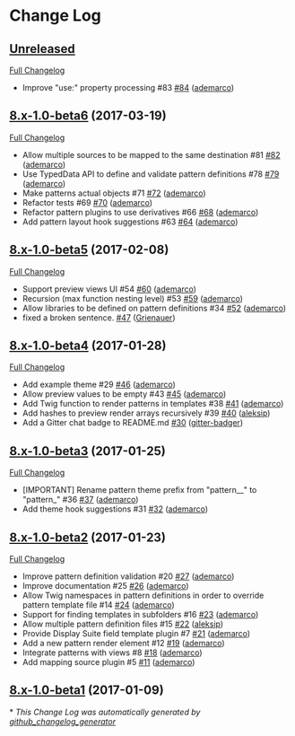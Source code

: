 # Change Log

## [Unreleased](https://github.com/nuvoleweb/ui_patterns/tree/HEAD)

[Full Changelog](https://github.com/nuvoleweb/ui_patterns/compare/8.x-1.0-beta6...HEAD)



- Improve "use:" property processing \#83 [\#84](https://github.com/nuvoleweb/ui_patterns/pull/84) ([ademarco](https://github.com/ademarco))

## [8.x-1.0-beta6](https://github.com/nuvoleweb/ui_patterns/tree/8.x-1.0-beta6) (2017-03-19)
[Full Changelog](https://github.com/nuvoleweb/ui_patterns/compare/8.x-1.0-beta5...8.x-1.0-beta6)



- Allow multiple sources to be mapped to the same destination \#81 [\#82](https://github.com/nuvoleweb/ui_patterns/pull/82) ([ademarco](https://github.com/ademarco))
- Use TypedData API to define and validate pattern definitions \#78 [\#79](https://github.com/nuvoleweb/ui_patterns/pull/79) ([ademarco](https://github.com/ademarco))
- Make patterns actual objects \#71 [\#72](https://github.com/nuvoleweb/ui_patterns/pull/72) ([ademarco](https://github.com/ademarco))
- Refactor tests \#69 [\#70](https://github.com/nuvoleweb/ui_patterns/pull/70) ([ademarco](https://github.com/ademarco))
- Refactor pattern plugins to use derivatives \#66 [\#68](https://github.com/nuvoleweb/ui_patterns/pull/68) ([ademarco](https://github.com/ademarco))
- Add pattern layout hook suggestions \#63 [\#64](https://github.com/nuvoleweb/ui_patterns/pull/64) ([ademarco](https://github.com/ademarco))

## [8.x-1.0-beta5](https://github.com/nuvoleweb/ui_patterns/tree/8.x-1.0-beta5) (2017-02-08)
[Full Changelog](https://github.com/nuvoleweb/ui_patterns/compare/8.x-1.0-beta4...8.x-1.0-beta5)



- Support preview views UI \#54 [\#60](https://github.com/nuvoleweb/ui_patterns/pull/60) ([ademarco](https://github.com/ademarco))
- Recursion \(max function nesting level\) \#53 [\#59](https://github.com/nuvoleweb/ui_patterns/pull/59) ([ademarco](https://github.com/ademarco))
- Allow libraries to be defined on pattern definitions \#34 [\#52](https://github.com/nuvoleweb/ui_patterns/pull/52) ([ademarco](https://github.com/ademarco))
- fixed a broken sentence. [\#47](https://github.com/nuvoleweb/ui_patterns/pull/47) ([Grienauer](https://github.com/Grienauer))

## [8.x-1.0-beta4](https://github.com/nuvoleweb/ui_patterns/tree/8.x-1.0-beta4) (2017-01-28)
[Full Changelog](https://github.com/nuvoleweb/ui_patterns/compare/8.x-1.0-beta3...8.x-1.0-beta4)



- Add example theme \#29 [\#46](https://github.com/nuvoleweb/ui_patterns/pull/46) ([ademarco](https://github.com/ademarco))
- Allow preview values to be empty \#43 [\#45](https://github.com/nuvoleweb/ui_patterns/pull/45) ([ademarco](https://github.com/ademarco))
- Add Twig function to render patterns in templates \#38 [\#41](https://github.com/nuvoleweb/ui_patterns/pull/41) ([ademarco](https://github.com/ademarco))
- Add hashes to preview render arrays recursively \#39 [\#40](https://github.com/nuvoleweb/ui_patterns/pull/40) ([aleksip](https://github.com/aleksip))
- Add a Gitter chat badge to README.md [\#30](https://github.com/nuvoleweb/ui_patterns/pull/30) ([gitter-badger](https://github.com/gitter-badger))

## [8.x-1.0-beta3](https://github.com/nuvoleweb/ui_patterns/tree/8.x-1.0-beta3) (2017-01-25)
[Full Changelog](https://github.com/nuvoleweb/ui_patterns/compare/8.x-1.0-beta2...8.x-1.0-beta3)



- \[IMPORTANT\] Rename pattern theme prefix from "pattern\_\_" to "pattern\_" \#36 [\#37](https://github.com/nuvoleweb/ui_patterns/pull/37) ([ademarco](https://github.com/ademarco))
- Add theme hook suggestions \#31 [\#32](https://github.com/nuvoleweb/ui_patterns/pull/32) ([ademarco](https://github.com/ademarco))

## [8.x-1.0-beta2](https://github.com/nuvoleweb/ui_patterns/tree/8.x-1.0-beta2) (2017-01-23)
[Full Changelog](https://github.com/nuvoleweb/ui_patterns/compare/8.x-1.0-beta1...8.x-1.0-beta2)



- Improve pattern definition validation \#20 [\#27](https://github.com/nuvoleweb/ui_patterns/pull/27) ([ademarco](https://github.com/ademarco))
- Improve documentation \#25 [\#26](https://github.com/nuvoleweb/ui_patterns/pull/26) ([ademarco](https://github.com/ademarco))
- Allow Twig namespaces in pattern definitions in order to override pattern template file \#14 [\#24](https://github.com/nuvoleweb/ui_patterns/pull/24) ([ademarco](https://github.com/ademarco))
- Support for finding templates in subfolders \#16 [\#23](https://github.com/nuvoleweb/ui_patterns/pull/23) ([ademarco](https://github.com/ademarco))
- Allow multiple pattern definition files \#15 [\#22](https://github.com/nuvoleweb/ui_patterns/pull/22) ([aleksip](https://github.com/aleksip))
- Provide Display Suite field template plugin \#7 [\#21](https://github.com/nuvoleweb/ui_patterns/pull/21) ([ademarco](https://github.com/ademarco))
- Add a new pattern render element \#12 [\#19](https://github.com/nuvoleweb/ui_patterns/pull/19) ([ademarco](https://github.com/ademarco))
- Integrate patterns with views \#8 [\#18](https://github.com/nuvoleweb/ui_patterns/pull/18) ([ademarco](https://github.com/ademarco))
- Add mapping source plugin \#5 [\#11](https://github.com/nuvoleweb/ui_patterns/pull/11) ([ademarco](https://github.com/ademarco))

## [8.x-1.0-beta1](https://github.com/nuvoleweb/ui_patterns/tree/8.x-1.0-beta1) (2017-01-09)


\* *This Change Log was automatically generated by [github_changelog_generator](https://github.com/skywinder/Github-Changelog-Generator)*